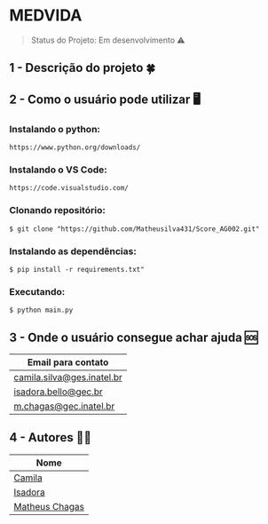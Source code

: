 # MEDVIDA
> Status do Projeto: Em desenvolvimento :warning:
## 1 - Descrição do projeto :four_leaf_clover:

## 2 - Como o usuário pode utilizar :desktop_computer:
### Instalando o python:
```
https://www.python.org/downloads/
``` 

### Instalando o VS Code:
```
https://code.visualstudio.com/
```
### Clonando repositório:
```
$ git clone "https://github.com/Matheusilva431/Score_AG002.git"
``` 

### Instalando as dependências:
```
$ pip install -r requirements.txt"
```

### Executando:
```
$ python main.py
```

## 3 - Onde o usuário consegue achar ajuda 	:sos:

|**Email para contato**       |
|-----------------|
|camila.silva@ges.inatel.br|
|isadora.bello@gec.br|
|m.chagas@gec.inatel.br|

## 4 - Autores :curly_haired_man:
 
| **Nome**        |
|-----------------|
| [Camila](https://github.com/CamilaCSilva)|
| [Isadora](https://github.com/isadorabello) |
| [Matheus Chagas](https://github.com/Matheusilva431) |

